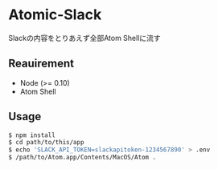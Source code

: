 # Atomic-Slack

Slackの内容をとりあえず全部Atom Shellに流す

## Reauirement

* Node (>= 0.10)
* Atom Shell

## Usage

```bash
$ npm install
$ cd path/to/this/app
$ echo 'SLACK_API_TOKEN=slackapitoken-1234567890' > .env
$ /path/to/Atom.app/Contents/MacOS/Atom .
```
